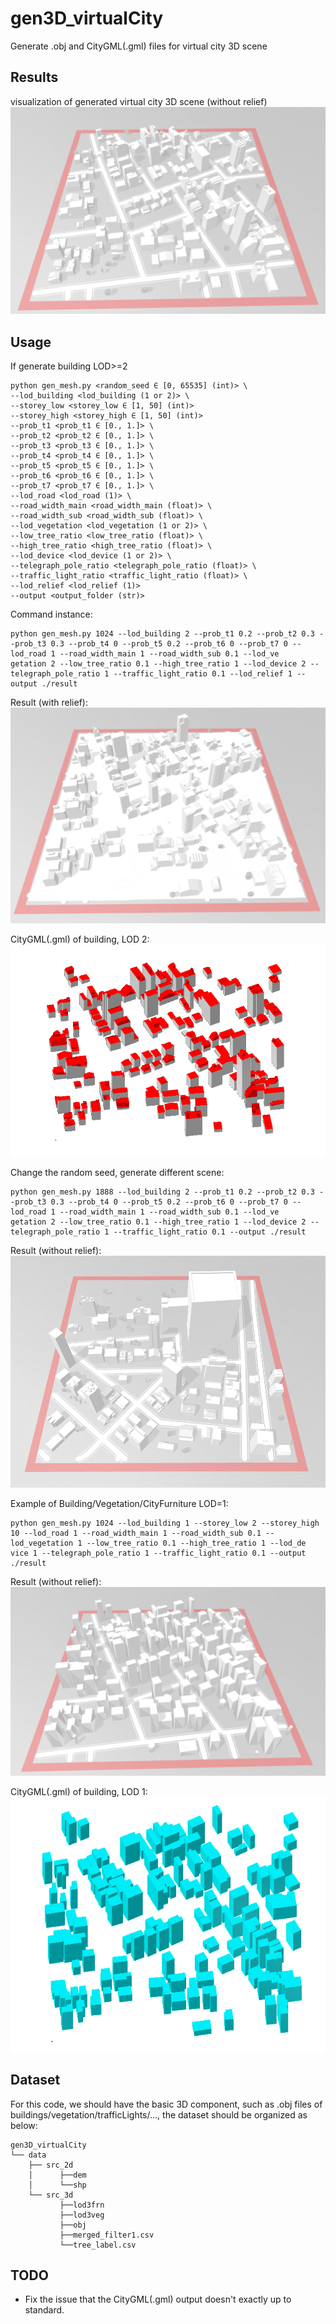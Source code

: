 # gen3D_virtualCity

Generate .obj and CityGML(.gml) files for virtual city 3D scene

Results
---------------------
visualization of generated virtual city 3D scene (without relief)
![without relief](./res_example/wo_relief_1024.jpg)

Usage
---------------------
If generate building LOD>=2

```
python gen_mesh.py <random_seed ∈ [0, 65535] (int)> \
--lod_building <lod_building (1 or 2)> \
--storey_low <storey_low ∈ [1, 50] (int)>
--storey_high <storey_high ∈ [1, 50] (int)>
--prob_t1 <prob_t1 ∈ [0., 1.]> \
--prob_t2 <prob_t2 ∈ [0., 1.]> \
--prob_t3 <prob_t3 ∈ [0., 1.]> \
--prob_t4 <prob_t4 ∈ [0., 1.]> \
--prob_t5 <prob_t5 ∈ [0., 1.]> \
--prob_t6 <prob_t6 ∈ [0., 1.]> \
--prob_t7 <prob_t7 ∈ [0., 1.]> \
--lod_road <lod_road (1)> \
--road_width_main <road_width_main (float)> \
--road_width_sub <road_width_sub (float)> \
--lod_vegetation <lod_vegetation (1 or 2)> \
--low_tree_ratio <low_tree_ratio (float)> \
--high_tree_ratio <high_tree_ratio (float)> \
--lod_device <lod_device (1 or 2)> \
--telegraph_pole_ratio <telegraph_pole_ratio (float)> \
--traffic_light_ratio <traffic_light_ratio (float)> \
--lod_relief <lod_relief (1)>
--output <output_folder (str)>
```

Command instance:

```
python gen_mesh.py 1024 --lod_building 2 --prob_t1 0.2 --prob_t2 0.3 --prob_t3 0.3 --prob_t4 0 --prob_t5 0.2 --prob_t6 0 --prob_t7 0 --lod_road 1 --road_width_main 1 --road_width_sub 0.1 --lod_ve
getation 2 --low_tree_ratio 0.1 --high_tree_ratio 1 --lod_device 2 --telegraph_pole_ratio 1 --traffic_light_ratio 0.1 --lod_relief 1 --output ./result
```

Result (with relief):
![with relief](./res_example/wt_relief_1024.jpg)

CityGML(.gml) of building, LOD 2:
![LOD2 Building](./res_example/gml_lod2_1024.jpg)

Change the random seed, generate different scene:

```
python gen_mesh.py 1888 --lod_building 2 --prob_t1 0.2 --prob_t2 0.3 --prob_t3 0.3 --prob_t4 0 --prob_t5 0.2 --prob_t6 0 --prob_t7 0 --lod_road 1 --road_width_main 1 --road_width_sub 0.1 --lod_ve
getation 2 --low_tree_ratio 0.1 --high_tree_ratio 1 --lod_device 2 --telegraph_pole_ratio 1 --traffic_light_ratio 0.1 --output ./result
```

Result (without relief):
![with relief](./res_example/wo_relief_1888.jpg)

Example of Building/Vegetation/CityFurniture LOD=1:
```
python gen_mesh.py 1024 --lod_building 1 --storey_low 2 --storey_high 10 --lod_road 1 --road_width_main 1 --road_width_sub 0.1 --lod_vegetation 1 --low_tree_ratio 0.1 --high_tree_ratio 1 --lod_de
vice 1 --telegraph_pole_ratio 1 --traffic_light_ratio 0.1 --output ./result
```
Result (without relief):
![with relief](./res_example/wo_relief_1024_lod1.jpg)

CityGML(.gml) of building, LOD 1:
![LOD1 Building](./res_example/gml_lod1_1024.jpg)

Dataset
---------------------
For this code, we should have the basic 3D component, such as .obj files of buildings/vegetation/trafficLights/..., the
dataset should be organized as below:
```
gen3D_virtualCity
└── data
    ├── src_2d
    │      ├──dem
    │      └──shp
    └── src_3d
           ├──lod3frn
           ├──lod3veg
           ├──obj
           ├──merged_filter1.csv
           └──tree_label.csv
```

TODO
---------------------
- Fix the issue that the CityGML(.gml) output doesn't exactly up to standard.